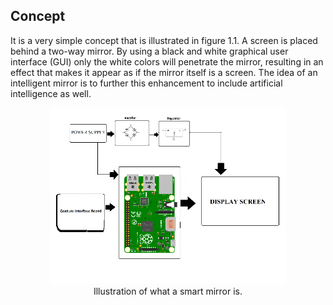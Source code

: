 ## Concept
It is a very simple concept that is illustrated in figure 1.1. A screen is placed behind a two-way mirror. By using a black and white graphical user interface (GUI) only the white colors will penetrate the mirror, resulting in an effect that makes it appear as if the mirror itself is a screen. The idea of an intelligent mirror is to further this enhancement to include artificial intelligence as well.

<center><img src="2.png" alt="smart mirror with google assistant" width="75%"/><center>
<center>Illustration of what a smart mirror is.</center>
